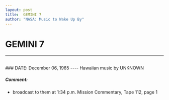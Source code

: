 ```yaml
---
layout: post
title:  GEMINI 7
author: "NASA: Music to Wake Up By"
---
```


# GEMINI 7
----
<br/>
### DATE: December 06, 1965
----
Hawaiian music by UNKNOWN

##### Comment:
* broadcast to them at 1:34 p.m. Mission Commentary, Tape 112, page 1
